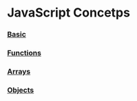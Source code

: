 # JavaScript Concetps

### [Basic](Basic/index.md)

### [Functions](Functions/functions.md)

### [Arrays](Arrays/arrays.md)

### [Objects](Objects/object.md)
